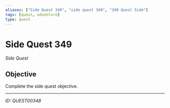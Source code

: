 ```yaml
---
aliases: ["Side Quest 349", "side quest 349", "349 Quest Side"]
tags: [quest, adventure]
type: quest
---
```


# Side Quest 349

*Side Quest*

## Objective
Complete the side quest objective.

---
*ID: QUEST00348*